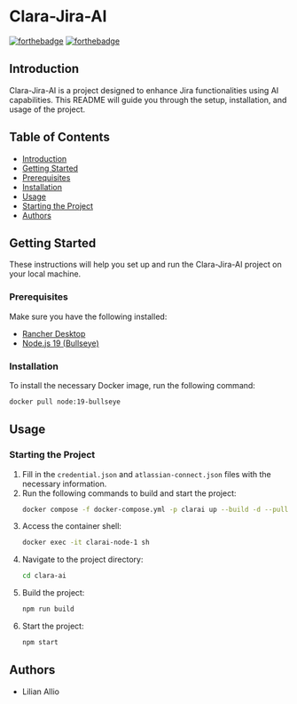 # Clara-Jira-AI

[![forthebadge](http://forthebadge.com/images/badges/built-with-love.svg)](http://forthebadge.com)  [![forthebadge](http://forthebadge.com/images/badges/powered-by-electricity.svg)](http://forthebadge.com)

## Introduction
Clara-Jira-AI is a project designed to enhance Jira functionalities using AI capabilities. This README will guide you through the setup, installation, and usage of the project.

## Table of Contents
- [Introduction](#introduction)
- [Getting Started](#getting-started)
- [Prerequisites](#prerequisites)
- [Installation](#installation)
- [Usage](#usage)
- [Starting the Project](#starting-the-project)
- [Authors](#authors)

## Getting Started
These instructions will help you set up and run the Clara-Jira-AI project on your local machine.

### Prerequisites
Make sure you have the following installed:
- [Rancher Desktop](https://rancherdesktop.io/)
- [Node.js 19 (Bullseye)](https://hub.docker.com/_/node)

### Installation
To install the necessary Docker image, run the following command:
```sh
docker pull node:19-bullseye
```
## Usage
### Starting the Project
1. Fill in the `credential.json` and `atlassian-connect.json` files with the necessary information.
2. Run the following commands to build and start the project:
    ```sh
    docker compose -f docker-compose.yml -p clarai up --build -d --pull always --force-recreate
    ```
3. Access the container shell:
    ```sh
    docker exec -it clarai-node-1 sh
    ```
4. Navigate to the project directory:
    ```sh
    cd clara-ai
    ```
5. Build the project:
    ```sh
    npm run build
    ```
6. Start the project:
    ```sh
    npm start
    ```

## Authors
- Lilian Allio
